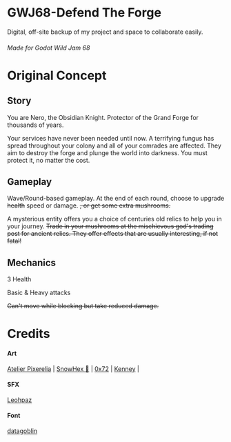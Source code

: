 # GWJ68-Defend The Forge
 Digital, off-site backup of my project and space to collaborate easily.

###### Made for Godot Wild Jam 68

# Original Concept
## Story

You are Nero, the Obsidian Knight. Protector of the Grand Forge for thousands of years.

Your services have never been needed until now. A terrifying fungus has spread throughout your colony and all of your comrades are affected. They aim to destroy the forge and plunge the world into darkness. You must protect it, no matter the cost.
## Gameplay

Wave/Round-based gameplay. At the end of each round, choose to upgrade ~~health~~ speed or damage. ~~, or get some extra mushrooms.~~

A mysterious entity offers you a choice of centuries old relics to help you in your journey.
~~Trade in your mushrooms at the mischievous god's trading post for ancient relics. They offer effects that are usually interesting, if not fatal!~~
## Mechanics

3 Health

Basic & Heavy attacks

~~Can't move while blocking but take reduced damage.~~
# Credits
#### Art
[Atelier Pixerelia](https://pixerelia.itch.io) | 
[SnowHex 🧊](https://snowhex.itch.io) | 
[0x72](https://itch.io/profile/0x72) | 
[Kenney](https://www.kenney.nl/) | 
#### SFX
[Leohpaz](https://leohpaz.itch.io)
#### Font
[datagoblin](https://datagoblin.itch.io)
